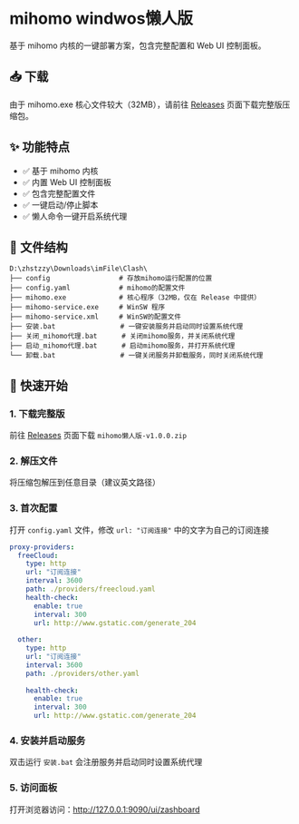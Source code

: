 # mihomo windwos懒人版

基于 mihomo 内核的一键部署方案，包含完整配置和 Web UI 控制面板。

## 📥 下载

由于 mihomo.exe 核心文件较大（32MB），请前往 [Releases](https://github.com/hubentuan/mihomo-/releases) 页面下载完整版压缩包。

## ✨ 功能特点

- ✅ 基于 mihomo 内核
- ✅ 内置 Web UI 控制面板
- ✅ 包含完整配置文件
- ✅ 一键启动/停止脚本
- ✅ 懒人命令一键开启系统代理

## 📁 文件结构

```text
D:\zhstzzy\Downloads\imFile\Clash\
├── config                 # 存放mihomo运行配置的位置
├── config.yaml            # mihomo的配置文件
├── mihomo.exe             # 核心程序（32MB，仅在 Release 中提供）
├── mihomo-service.exe     # WinSW 程序
├── mihomo-service.xml     # WinSW的配置文件
├── 安装.bat                # 一键安装服务并启动同时设置系统代理
├── 关闭_mihomo代理.bat      # 关闭mihomo服务，并关闭系统代理
├── 启动_mihomo代理.bat      # 启动mihomo服务，并打开系统代理
└── 卸载.bat                # 一键关闭服务并卸载服务，同时关闭系统代理

```



## 🚀 快速开始

### 1. 下载完整版

前往 [Releases](https://github.com/hubentuan/mihomo-/releases/latest) 页面下载 `mihomo懒人版-v1.0.0.zip`

### 2. 解压文件

将压缩包解压到任意目录（建议英文路径）

### 3. 首次配置

打开 `config.yaml` 文件，修改 `url: "订阅连接"` 中的文字为自己的订阅连接

```yaml
proxy-providers:
  freeCloud:
    type: http
    url: "订阅连接"
    interval: 3600
    path: ./providers/freecloud.yaml
    health-check:
      enable: true
      interval: 300
      url: http://www.gstatic.com/generate_204
  
  other:
    type: http
    url: "订阅连接"
    interval: 3600
    path: ./providers/other.yaml
    
    health-check:
      enable: true
      interval: 300
      url: http://www.gstatic.com/generate_204

```

### 4. 安装并启动服务

双击运行 `安装.bat` 会注册服务并启动同时设置系统代理

### 5. 访问面板

打开浏览器访问：http://127.0.0.1:9090/ui/zashboard


